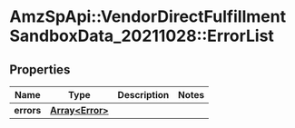 # AmzSpApi::VendorDirectFulfillmentSandboxData_20211028::ErrorList

## Properties
Name | Type | Description | Notes
------------ | ------------- | ------------- | -------------
**errors** | [**Array&lt;Error&gt;**](Error.md) |  | 

